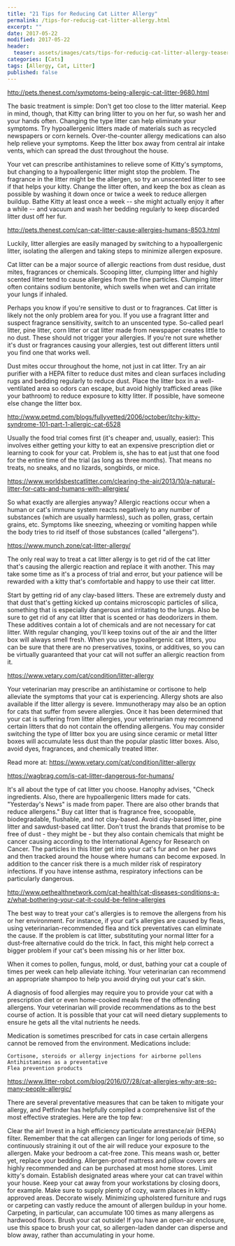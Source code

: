 ```yaml
---
title: "21 Tips for Reducing Cat Litter Allergy"
permalink: /tips-for-reducig-cat-litter-allergy.html
excerpt: ""
date: 2017-05-22
modified: 2017-05-22
header:
  teaser: assets/images/cats/tips-for-reducig-cat-litter-allergy-teaser.jpg
categories: [Cats]
tags: [Allergy, Cat, Litter]
published: false
---
```


http://pets.thenest.com/symptoms-being-allergic-cat-litter-9680.html

The basic treatment is simple: Don't get too close to the litter material. Keep in mind, though, that Kitty can bring litter to you on her fur, so wash her and your hands often. Changing the type litter can help eliminate your symptoms. Try hypoallergenic litters made of materials such as recycled newspapers or corn kernels. Over-the-counter allergy medications can also help relieve your symptoms. Keep the litter box away from central air intake vents, which can spread the dust throughout the house.

Your vet can prescribe antihistamines to relieve some of Kitty's symptoms, but changing to a hypoallergenic litter might stop the problem. The fragrance in the litter might be the allergen, so try an unscented litter to see if that helps your kitty. Change the litter often, and keep the box as clean as possible by washing it down once or twice a week to reduce allergen buildup. Bathe Kitty at least once a week -- she might actually enjoy it after a while -- and vacuum and wash her bedding regularly to keep discarded litter dust off her fur.


http://pets.thenest.com/can-cat-litter-cause-allergies-humans-8503.html

Luckily, litter allergies are easily managed by switching to a hypoallergenic litter, isolating the allergen and taking steps to minimize allergen exposure.

Cat litter can be a major source of allergic reactions from dust residue, dust mites, fragrances or chemicals. Scooping litter, clumping litter and highly scented litter tend to cause allergies from the fine particles. Clumping litter often contains sodium bentonite, which swells when wet and can irritate your lungs if inhaled.

Perhaps you know if you're sensitive to dust or to fragrances. Cat litter is likely not the only problem area for you. If you use a fragrant litter and suspect fragrance sensitivity, switch to an unscented type. So-called pearl litter, pine litter, corn litter or cat litter made from newspaper creates little to no dust. These should not trigger your allergies. If you're not sure whether it's dust or fragrances causing your allergies, test out different litters until you find one that works well.

Dust mites occur throughout the home, not just in cat litter. Try an air purifier with a HEPA filter to reduce dust mites and clean surfaces including rugs and bedding regularly to reduce dust. Place the litter box in a well-ventilated area so odors can escape, but avoid highly trafficked areas (like your bathroom) to reduce exposure to kitty litter. If possible, have someone else change the litter box.

http://www.petmd.com/blogs/fullyvetted/2006/october/itchy-kitty-syndrome-101-part-1-allergic-cat-6528

Usually the food trial comes first (it's cheaper and, usually, easier): This involves either getting your kitty to eat an expensive prescription diet or learning to cook for your cat. Problem is, she has to eat just that one food for the entire time of the trial (as long as three months). That means no treats, no sneaks, and no lizards, songbirds, or mice.

https://www.worldsbestcatlitter.com/clearing-the-air/2013/10/a-natural-litter-for-cats-and-humans-with-allergies/

So what exactly are allergies anyway? Allergic reactions occur when a human or cat's immune system reacts negatively to any number of substances (which are usually harmless), such as pollen, grass, certain grains, etc. Symptoms like sneezing, wheezing or vomiting happen while the body tries to rid itself of those substances (called "allergens").

https://www.munch.zone/cat-litter-allergy/

The only real way to treat a cat litter allergy is to get rid of the cat litter that's causing the allergic reaction and replace it with another. This may take some time as it's a process of trial and error, but your patience will be rewarded with a kitty that's comfortable and happy to use their cat litter.

Start by getting rid of any clay-based litters. These are extremely dusty and that dust that's getting kicked up contains microscopic particles of silica, something that is especially dangerous and irritating to the lungs. Also be sure to get rid of any cat litter that is scented or has deodorizers in them. These additives contain a lot of chemicals and are not necessary for cat litter. With regular changing, you'll keep toxins out of the air and the litter box will always smell fresh. When you use hypoallergenic cat litters, you can be sure that there are no preservatives, toxins, or additives, so you can be virtually guaranteed that your cat will not suffer an allergic reaction from it.

https://www.vetary.com/cat/condition/litter-allergy

Your veterinarian may prescribe an antihistamine or cortisone to help alleviate the symptoms that your cat is experiencing. Allergy shots are also available if the litter allergy is severe. Immunotherapy may also be an option for cats that suffer from severe allergies. Once it has been determined that your cat is suffering from litter allergies, your veterinarian may recommend certain litters that do not contain the offending allergens. You may consider switching the type of litter box you are using since ceramic or metal litter boxes will accumulate less dust than the popular plastic litter boxes. Also, avoid dyes, fragrances, and chemically treated litter.

Read more at: https://www.vetary.com/cat/condition/litter-allergy

https://wagbrag.com/is-cat-litter-dangerous-for-humans/

It's all about the type of cat litter you choose. Hanophy advises, "Check ingredients. Also, there are hypoallergenic litters made for cats. "Yesterday's News" is made from paper.  There are also other brands that reduce allergens." Buy cat litter that is fragrance free, scoopable, biodegradable, flushable, and not clay-based. Avoid clay-based litter, pine litter and sawdust-based cat litter. Don't trust the brands that promise to be free of dust - they might be -  but they also contain chemicals that might be cancer causing according to the International Agency for Research on Cancer. The particles in this litter get into your cat's fur and on her paws and then tracked around the house where humans can become exposed. In addition to the cancer risk there is a much milder risk of respiratory infections. If you have intense asthma, respiratory infections can be particularly dangerous.

http://www.pethealthnetwork.com/cat-health/cat-diseases-conditions-a-z/what-bothering-your-cat-it-could-be-feline-allergies

The best way to treat your cat's allergies is to remove the allergens from his or her environment. For instance, if your cat's allergies are caused by fleas, using veterinarian-recommended flea and tick preventatives can eliminate the cause. If the problem is cat litter, substituting your normal litter for a dust-free alternative could do the trick. In fact, this might help correct a bigger problem if your cat's been missing his or her litter box.

When it comes to pollen, fungus, mold, or dust, bathing your cat a couple of times per week can help alleviate itching. Your veterinarian can recommend an appropriate shampoo to help you avoid drying out your cat's skin.

A diagnosis of food allergies may require you to provide your cat with a prescription diet or even home-cooked meals free of the offending allergens. Your veterinarian will provide recommendations as to the best course of action. It is possible that your cat will need dietary supplements to ensure he gets all the vital nutrients he needs. 

Medication is sometimes prescribed for cats in case certain allergens cannot be removed from the environment. Medications include:

    Cortisone, steroids or allergy injections for airborne pollens
    Antihistamines as a preventative
    Flea prevention products

https://www.litter-robot.com/blog/2016/07/28/cat-allergies-why-are-so-many-people-allergic/

There are several preventative measures that can be taken to mitigate your allergy, and Petfinder has helpfully compiled a comprehensive list of the most effective strategies. Here are the top few:

Clear the air!  Invest in a high efficiency particulate arrestance/air (HEPA) filter. Remember that the cat allergen can linger for long periods of time, so continuously straining it out of the air will reduce your exposure to the allergen.
Make your bedroom a cat-free zone. This means wash or, better yet, replace your bedding. Allergen-proof mattress and pillow covers are highly recommended and can be purchased at most home stores.
Limit kitty's domain. Establish designated areas where your cat can travel within your house. Keep your cat away from your workstations by closing doors, for example. Make sure to supply plenty of cozy, warm places in kitty-approved areas.
Decorate wisely. Minimizing upholstered furniture and rugs or carpeting can vastly reduce the amount of allergen buildup in your home. Carpeting, in particular, can accumulate 100 times as many allergens as hardwood floors.
Brush your cat outside!  If you have an open-air enclosure, use this space to brush your cat, so allergen-laden dander can disperse and blow away, rather than accumulating in your home.














